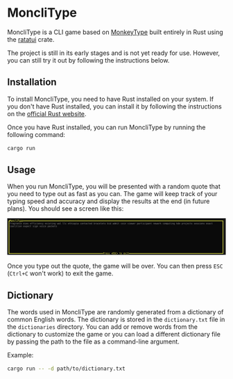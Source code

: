 # MoncliType
MoncliType is a CLI game based on [MonkeyType](https://monkeytype.com/) built entirely in Rust using the [ratatui](https://ratatui.rs/) crate.

The project is still in its early stages and is not yet ready for use. However, you can still try it out by following the instructions below.

## Installation

To install MoncliType, you need to have Rust installed on your system. If you don't have Rust installed, you can install it by following the instructions on the [official Rust website](https://www.rust-lang.org/tools/install).

Once you have Rust installed, you can run MoncliType by running the following command:

```bash
cargo run
```

## Usage

When you run MoncliType, you will be presented with a random quote that you need to type out as fast as you can. The game will keep track of your typing speed and accuracy and display the results at the end (in future plans). You should see a screen like this:

![Typing view in MoncliType](./assets/typing_view.png)

Once you type out the quote, the game will be over. You can then press `ESC` (`Ctrl+C` won't work) to exit the game.

## Dictionary

The words used in MoncliType are randomly generated from a dictionary of common English words. The dictionary is stored in the `dictionary.txt` file in the `dictionaries` directory. You can add or remove words from the dictionary to customize the game or you can load a different dictionary file by passing the path to the file as a command-line argument.

Example:

```bash
cargo run -- -d path/to/dictionary.txt
```
